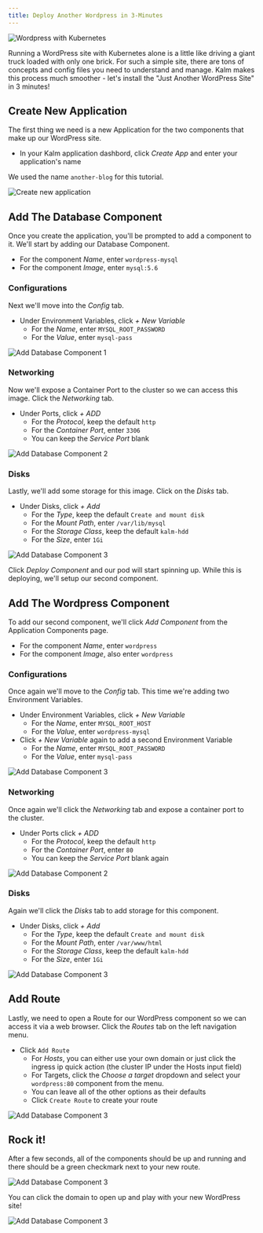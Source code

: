 ```yaml
---
title: Deploy Another Wordpress in 3-Minutes
---
```


![Wordpress with Kubernetes](assets/wp-tut-0.jpeg)

Running a WordPress site with Kubernetes alone is a little like driving a giant truck loaded with only one brick. For such a simple site, there are tons of concepts and config files you need to understand and manage. Kalm makes this process much smoother - let's install the "Just Another WordPress Site" in 3 minutes!

## Create New Application

The first thing we need is a new Application for the two components that make up our WordPress site.

- In your Kalm application dashbord, click *Create App* and enter your application's name

We used the name `another-blog` for this tutorial.

![Create new application](assets/wp-tut-1.png)

## Add The Database Component

Once you create the application, you'll be prompted to add a component to it. We'll start by adding our Database Component.

- For the component *Name*, enter `wordpress-mysql`
- For the component *Image*, enter `mysql:5.6`

### Configurations

Next we'll move into the *Config* tab.

- Under Environment Variables, click *+ New Variable*
  - For the *Name*, enter `MYSQL_ROOT_PASSWORD`
  - For the *Value*, enter `mysql-pass`

![Add Database Component 1](assets/wp-tut-2.png)

### Networking

Now we'll expose a Container Port to the cluster so we can access this image. Click the *Networking* tab.

- Under Ports, click *+ ADD*
  - For the *Protocol*, keep the default `http`
  - For the *Container Port*, enter `3306`
  - You can keep the *Service Port* blank

![Add Database Component 2](assets/wp-tut-3.png)

### Disks

Lastly, we'll add some storage for this image. Click on the *Disks* tab.

- Under Disks, click *+ Add*
  - For the *Type*, keep the default `Create and mount disk`
  - For the *Mount Path*, enter `/var/lib/mysql`
  - For the *Storage Class*, keep the default `kalm-hdd`
  - For the *Size*, enter `1Gi`

![Add Database Component 3](assets/wp-tut-4.png)

Click *Deploy Component* and our pod will start spinning up. While this is deploying, we'll setup our second component.

## Add The Wordpress Component

To add our second component, we'll click *Add Component* from the Application Components page.

- For the component *Name*, enter `wordpress`
- For the component *Image*, also enter `wordpress`

### Configurations

Once again we'll move to the *Config* tab. This time we're adding two Environment Variables.

- Under Environment Variables, click *+ New Variable*
  - For the *Name*, enter `MYSQL_ROOT_HOST`
  - For the *Value*, enter `wordpress-mysql`
- Click *+ New Variable* again to add a second Environment Variable
  - For the *Name*, enter `MYSQL_ROOT_PASSWORD`
  - For the *Value*, enter `mysql-pass`

![Add Database Component 3](assets/wp-tut-5.png)

### Networking

Once again we'll click the *Networking* tab and expose a container port to the cluster.

- Under Ports click *+ ADD*
  - For the *Protocol*, keep the default `http`
  - For the *Container Port*, enter `80`
  - You can keep the *Service Port* blank again

![Add Database Component 2](assets/wp-tut-6.png)

### Disks

Again we'll click the *Disks* tab to add storage for this component.

- Under Disks, click *+ Add*
  - For the *Type*, keep the default `Create and mount disk`
  - For the *Mount Path*, enter `/var/www/html`
  - For the *Storage Class*, keep the default `kalm-hdd`
  - For the *Size*, enter `1Gi`

![Add Database Component 3](assets/wp-tut-7.png)

## Add Route

Lastly, we need to open a Route for our WordPress component so we can access it via a web browser. Click the *Routes* tab on the left navigation menu.

- Click `Add Route`
  - For *Hosts*, you can either use your own domain or just click the ingress ip quick action (the cluster IP under the Hosts input field)
  - For Targets, click the *Choose a target* dropdown and select your `wordpress:80` component from the menu.
  - You can leave all of the other options as their defaults
  - Click `Create Route` to create your route

![Add Database Component 3](assets/wp-tut-8.png)

## Rock it!

After a few seconds, all of the components should be up and running and there should be a green checkmark next to your new route.

![Add Database Component 3](assets/wp-tut-9.png)

You can click the domain to open up and play with your new WordPress site!

![Add Database Component 3](assets/wp-tut-10.png)
